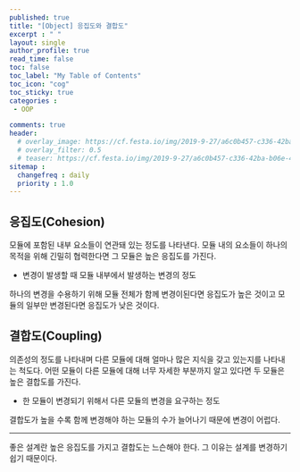 ```yaml
---
published: true
title: "[Object] 응집도와 결합도"
excerpt : " "
layout: single
author_profile: true
read_time: false
toc: false
toc_label: "My Table of Contents"
toc_icon: "cog"
toc_sticky: true
categories :
 - OOP

comments: true
header:
  # overlay_image: https://cf.festa.io/img/2019-9-27/a6c0b457-c336-42ba-b06e-462de90ada91.jpg
  # overlay_filter: 0.5
  # teaser: https://cf.festa.io/img/2019-9-27/a6c0b457-c336-42ba-b06e-462de90ada91.jpg
sitemap :
  changefreq : daily
  priority : 1.0
---
```

  

  
## 응집도(Cohesion)

모듈에 포함된 내부 요소들이 연관돼 있는 정도를 나타낸다. 모듈 내의 요소들이 하나의 목적을 위해 긴밀히 협력한다면 그 모듈은 높은 응집도를 가진다.

- 변경이 발생할 때 모듈 내부에서 발생하는 변경의 정도

하나의 변경을 수용하기 위해 모듈 전체가 함께 변경이된다면 응집도가 높은 것이고 모듈의 일부만 변경된다면 응집도가 낮은 것이다.

## 결합도(Coupling)

의존성의 정도를 나타내며 다른 모듈에 대해 얼마나 많은 지식을 갖고 있는지를 나타내는 척도다. 어떤 모듈이 다른 모듈에 대해 너무 자세한 부분까지 알고 있다면 두 모듈은 높은 결합도를 가진다.

- 한 모듈이 변경되기 위해서 다른 모듈의 변경을 요구하는 정도

결합도가 높을 수록 함께 변경해야 하는 모듈의 수가 늘어나기 때문에 변경이 어럽다.

------

좋은 설계란 높은 응집도를 가지고 결합도는 느슨해야 한다. 그 이유는 설계를 변경하기 쉽기 때문이다. 
